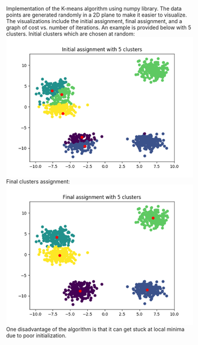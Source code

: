 Implementation of the K-means algorithm using numpy library. The data points are generated randomly in a 2D plane to 
make it easier to visualize. The visualizations include the initial assignment, final assignment, and a graph of cost vs.
number of iterations. An example is provided below with 5 clusters. 
Initial clusters which are chosen at random:
![Initial](Plot/Initial.png)
Final clusters assignment: 
![Final](Plot/Final.png)
One disadvantage of the algorithm is that it can get stuck at local minima due to poor initialization. 
